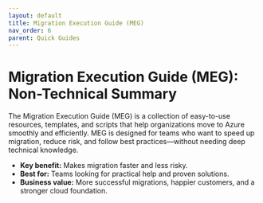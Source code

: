 ```yaml
---
layout: default
title: Migration Execution Guide (MEG)
nav_order: 6
parent: Quick Guides
---
```


# Migration Execution Guide (MEG): Non-Technical Summary

The Migration Execution Guide (MEG) is a collection of easy-to-use resources, templates, and scripts that help organizations move to Azure smoothly and efficiently. MEG is designed for teams who want to speed up migration, reduce risk, and follow best practices—without needing deep technical knowledge.

- **Key benefit:** Makes migration faster and less risky.
- **Best for:** Teams looking for practical help and proven solutions.
- **Business value:** More successful migrations, happier customers, and a stronger cloud foundation.
